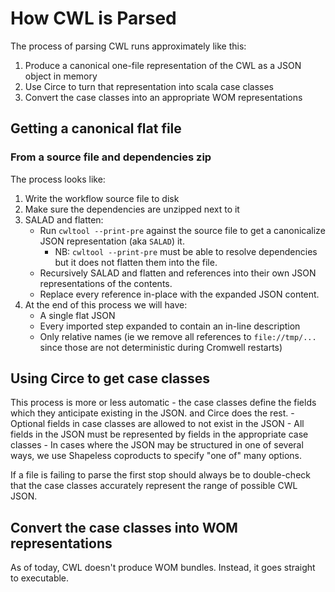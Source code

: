 # How CWL is Parsed

The process of parsing CWL runs approximately like this:

1. Produce a canonical one-file representation of the CWL as a JSON object in memory 
1. Use Circe to turn that representation into scala case classes
1. Convert the case classes into an appropriate WOM representations

## Getting a canonical flat file

### From a source file and dependencies zip

The process looks like:

1. Write the workflow source file to disk
1. Make sure the dependencies are unzipped next to it
1. SALAD and flatten:
    - Run `cwltool --print-pre` against the source file to get a canonicalize JSON representation (aka `SALAD`) it.
        - NB: `cwltool --print-pre` must be able to resolve dependencies but it does not flatten them into the file.
    - Recursively SALAD and flatten and references into their own JSON representations of the contents.
    - Replace every reference in-place with the expanded JSON content.
1. At the end of this process we will have:
    - A single flat JSON 
    - Every imported step expanded to contain an in-line description
    - Only relative names (ie we remove all references to `file://tmp/...` since those are not deterministic during Cromwell restarts)

## Using Circe to get case classes

This process is more or less automatic - the case classes define the fields which they anticipate existing in the JSON.
and Circe does the rest.
    - Optional fields in case classes are allowed to not exist in the JSON
    - All fields in the JSON must be represented by fields in the appropriate case classes
    - In cases where the JSON may be structured in one of several ways, we use Shapeless coproducts to specify "one of" many options.

If a file is failing to parse the first stop should always be to double-check that the case classes accurately represent
the range of possible CWL JSON.

## Convert the case classes into WOM representations

As of today, CWL doesn't produce WOM bundles. Instead, it goes straight to executable.
